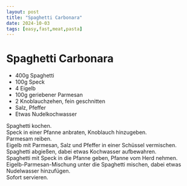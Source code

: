```yaml
---
layout: post
title: "Spaghetti Carbonara"
date: 2024-10-03
tags: [easy,fast,meat,pasta]
---
```

# Spaghetti Carbonara

- 400g Spaghetti
- 100g Speck
- 4 Eigelb
- 100g geriebener Parmesan
- 2 Knoblauchzehen, fein geschnitten
- Salz, Pfeffer
- Etwas Nudelkochwasser

Spaghetti kochen.  
Speck in einer Pfanne anbraten, Knoblauch hinzugeben.  
Parmesam reiben.  
Eigelb mit Parmesan, Salz und Pfeffer in einer Schüssel vermischen.  
Spaghetti abgießen, dabei etwas Kochwasser aufbewahren.  
Spaghetti mit Speck in die Pfanne geben, Pfanne vom Herd nehmen.  
Eigelb-Parmesan-Mischung unter die Spaghetti mischen, dabei etwas Nudelwasser hinzufügen.  
Sofort servieren.  
